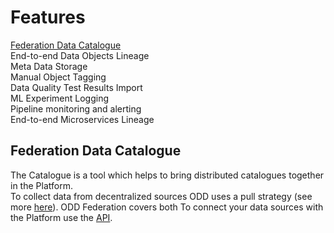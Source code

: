 # Features
[Federation Data Catalogue](#federation-data-catalogue) \
End-to-end Data Objects Lineage \
Meta Data Storage \
Manual Object Tagging \
Data Quality Test Results Import \
ML Experiment Logging \
Pipeline monitoring and alerting \
End-to-end Microservices Lineage 
## Federation Data Catalogue
The Catalogue is a tool which helps to bring distributed catalogues together in the Platform. \
To collect data from decentralized sources ODD uses a pull strategy (see more [here](Architecture.md)).
ODD Federation covers both 
To connect your data sources with the Platform use the [API](https://github.com/opendatadiscovery/odd-platform/tree/main/odd-platform-specification). 
